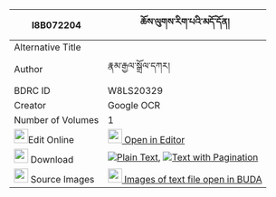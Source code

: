 |I8B072204|ཆོས་ལུགས་རིག་པའི་མདོ་དོན། 
| --- | --- 
|Alternative Title |
|Author| རྣམ་རྒྱལ་སྒྲོལ་དཀར།
|BDRC ID | W8LS20329
|Creator | Google OCR
|Number of Volumes| 1
|<img width="25" src="https://img.icons8.com/color/25/000000/edit-property.png">Edit Online| [<img width="25" src="https://avatars.githubusercontent.com/u/45091458?s=200&v=4"> Open in Editor](http://editor.openpecha.org/I8B072204)
|<img width="25" src="https://img.icons8.com/fluent/48/000000/download-2.png"/>  Download | [![](https://img.icons8.com/color/20/000000/txt.png)Plain Text](https://github.com/Openpecha/I8B072204/releases/download/v1/choluk_rigpa_i_dodon_plain_I8B072204.zip), [![](https://img.icons8.com/color/20/000000/txt.png)Text with Pagination](https://github.com/Openpecha/I8B072204/releases/download/v1/choluk_rigpa_i_dodon_pages_I8B072204.zip)
|<img width="25" src="https://img.icons8.com/plasticine/100/000000/pictures-folder.png"/>  Source Images | [<img width="25" src="https://library.bdrc.io/icons/BUDA-small.svg"> Images of text file open in BUDA](https://library.bdrc.io/show/bdr:W8LS20329)